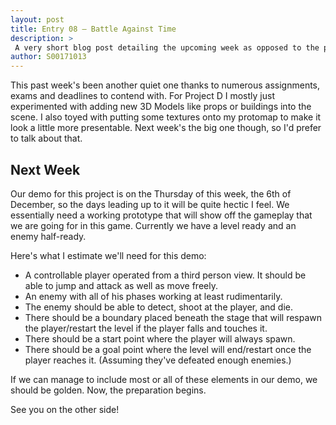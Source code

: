 ```yaml
---
layout: post
title: Entry 08 — Battle Against Time
description: >
 A very short blog post detailing the upcoming week as opposed to the previous week.
author: S00171013
---
```


This past week's been another quiet one thanks to numerous assignments, exams and deadlines to contend with. For Project D I mostly just experimented with adding new 3D Models like props or buildings
 into the scene. I also toyed with putting some textures onto my protomap to make it look a little more presentable. Next week's the big one though, so I'd prefer to talk about that.

## Next Week

Our demo for this project is on the Thursday of this week, the 6th of December, so the days leading up to it will be quite hectic I feel. We essentially need a working prototype that will show off the
 gameplay that we are going for in this game. Currently we have a level ready and an enemy half-ready. 

Here's what I estimate we'll need for this demo:
*  A controllable player operated from a third person view. It should be able to jump and attack as well as move freely.
*  An enemy with all of his phases working at least rudimentarily.
*  The enemy should be able to detect, shoot at the player, and die.
*  There should be a boundary placed beneath the stage that will respawn the player/restart the level if the player falls and touches it.
*  There should be a start point where the player will always spawn.
*  There should be a goal point where the level will end/restart once the player reaches it. (Assuming they've defeated enough enemies.)

If we can manage to include most or all of these elements in our demo, we should be golden. Now, the preparation begins.

See you on the other side!